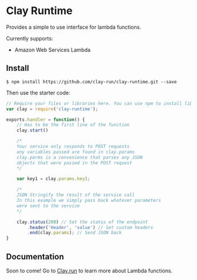 # Clay Runtime

Provides a simple to use interface for lambda functions.

Currently supports:
- Amazon Web Services Lambda

## Install

```
$ npm install https://github.com/clay-run/clay-runtime.git --save
```

Then use the starter code:

```js
// Require your files or libraries here. You can use npm to install libraries.
var clay = require('clay-runtime');

exports.handler = function() {
    // Has to be the first line of the function
    clay.start()

    /*
    Your service only responds to POST requests
    any variables passed are found in clay.params
    clay.parms is a convenience that parses any JSON
    objects that were passed in the POST request
    */

    var key1 = clay.params.key1;

    /*
    JSON Stringify the result of the service call
    In this example we simply pass back whatever parameters
    were sent to the service
    */

    clay.status(200) // Set the status of the endpoint
        .header('Header', 'value') // Set custom headers
        .end(clay.params); // Send JSON back
}
```

## Documentation

Soon to come! Go to [Clay.run](https://clay.run) to learn more about Lambda functions.